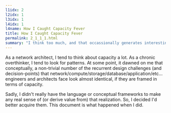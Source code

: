 ```yaml
---
l1idx: 2
l2idx: 1
l3idx: 1
l4idx: 1
l4name: How I Caught Capacity Fever
title: How I Caught Capacity Fever
permalink: 2_1_1_1.html
summary: "I think too much, and that occassionally generates interesting results."
---
```

As a network architect, I tend to think about capacity a lot. As a chronic overthinker, I tend to look for patterns. At some point, it dawned on me that conceptually, a non-trivial number of the recurrent design challenges (and decision-points) that network/compute/storage/database/application/etc... engineers and architects face look almost identical, if they are framed in terms of capacity.

Sadly, I didn't really have the language or conceptual frameworks to make any real sense of (or derive value from) that realization. So, I decided I'd better acquire them. This document is what happened when I did.
